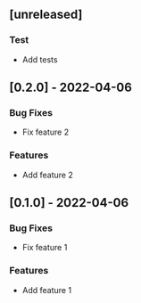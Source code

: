 ## [unreleased]

### Test

- Add tests

## [0.2.0] - 2022-04-06

### Bug Fixes

- Fix feature 2

### Features

- Add feature 2

## [0.1.0] - 2022-04-06

### Bug Fixes

- Fix feature 1

### Features

- Add feature 1

